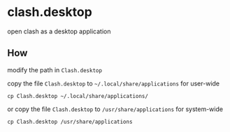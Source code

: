 # clash.desktop
open clash as a desktop application

## How
modify the path in `Clash.desktop`

copy the file `Clash.desktop` to `~/.local/share/applications` for user-wide
```
cp Clash.desktop ~/.local/share/applications/
```
or copy the file `Clash.desktop` to `/usr/share/applications` for system-wide
```
cp Clash.desktop /usr/share/applications
```

